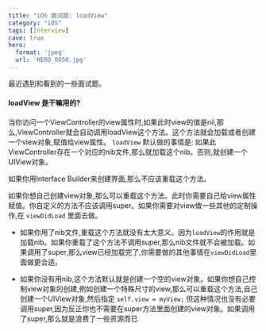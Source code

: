 ```yaml
---
title: "iOS 面试题: loadView"
category: "iOS"
tags: [Interview]
cave: true
hero:
  format: 'jpeg'
  url: 'HERO_0050.jpg'
---
```

最近遇到和看到的一些面试题。

#### loadView 是干嘛用的?

当你访问一个ViewController的view属性时,如果此时view的值是nil,那么,ViewController就会自动调用loadView这个方法。这个方法就会加载或者创建一个view对象,赋值给view属性。
`loadView` 默认做的事情是: 如果此ViewController存在一个对应的nib文件,那么就加载这个nib。否则,就创建一个UIView对象。

如果你用Interface Builder来创建界面,那么不应该重载这个方法。

如果你想自己创建view对象,那么可以重载这个方法。此时你需要自己给view属性赋值。你自定义的方法不应该调用super。如果你需要对view做一些其他的定制操作,在 `viewDidLoad` 里面去做。

* 如果你用了nib文件,重载这个方法就没有太大意义。因为`loadView`的作用就是加载nib。如果你重载了这个方法不调用super,那么nib文件就不会被加载。如果调用了super,那么view已经加载完了,你需要做的其他事情在`viewDidLoad`里面做更合适。

* 如果你没有用nib,这个方法默认就是创建一个空的view对象。如果你想自己控制view对象的创建,例如创建一个特殊尺寸的view,那么可以重载这个方法,自己创建一个UIView对象,然后指定 `self.view = myView;` 但这种情况也没有必要调用super,因为反正你也不需要在super方法里面创建的view对象。如果调用了super,那么就是浪费了一些资源而已
